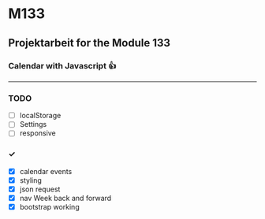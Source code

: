 # M133

## Projektarbeit for the Module 133

### Calendar with Javascript 👍

------------------------------

### TODO

- [ ] localStorage 
- [ ] Settings
- [ ] responsive
 
###  ✓
- [x] calendar events
- [x] styling 
- [x] json request 
- [x] nav Week back and forward
- [x] bootstrap working
